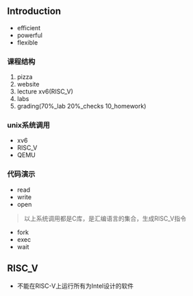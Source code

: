 ## Introduction
- efficient
- powerful
- flexible
### 课程结构
1. pizza
2. website
3. lecture xv6(RISC_V)
4. labs
5. grading(70%_lab 20%_checks 10_homework)
### unix系统调用
- xv6
- RISC_V
- QEMU
### 代码演示
- read
- write
- open
> 以上系统调用都是C库，是汇编语言的集合，生成RISC_V指令
- fork
- exec
- wait
## RISC_V
- 不能在RISC-V上运行所有为Intel设计的软件